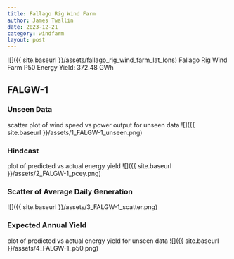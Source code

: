 ```yaml
---
title: Fallago Rig Wind Farm
author: James Twallin
date: 2023-12-21
category: windfarm
layout: post
---
```

![]({{ site.baseurl }}/assets/fallago_rig_wind_farm_lat_lons)
Fallago Rig Wind Farm P50 Energy Yield: 372.48 GWh

FALGW-1
-------------
### Unseen Data 
scatter plot of wind speed vs power output for unseen data
![]({{ site.baseurl }}/assets/1_FALGW-1_unseen.png)
### Hindcast 
plot of predicted vs actual energy yield
![]({{ site.baseurl }}/assets/2_FALGW-1_pcey.png)
### Scatter of Average Daily Generation 

![]({{ site.baseurl }}/assets/3_FALGW-1_scatter.png)
### Expected Annual Yield 
plot of predicted vs actual energy yield for unseen data
![]({{ site.baseurl }}/assets/4_FALGW-1_p50.png)

